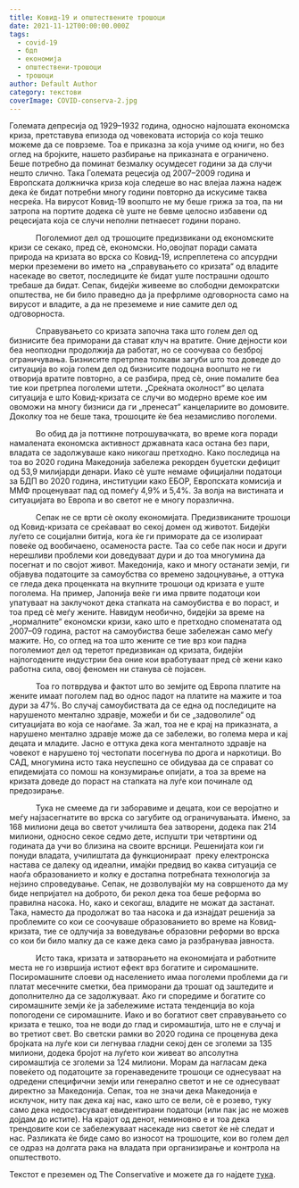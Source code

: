 ```yaml
---
title: Ковид-19 и општествените трошоци
date: 2021-11-12T00:00:00.000Z
tags:
  - covid-19
  - бдп
  - економија
  - општествени-трошоци
  - трошоци
author: Default Author
category: текстови
coverImage: COVID-conserva-2.jpg
---
```


Големата депресија од 1929–1932 година, односно најлошата економска криза, претставува епизода од човековата историја со која тешко можеме да се поврземе. Тоа е приказна за која учиме од книги, но без оглед на бројките, нашето разбирање на приказната е ограничено. Беше потребно да поминат безмалку осумдесет години за да случи нешто слично. Така Големата рецесија од 2007–2009 година и Европската должничка криза која следеше во нас влејаа лажна надеж дека ќе бидат потребни многу години повторно да искусиме таква несреќа. На вирусот Ковид-19 воопшто не му беше грижа за тоа, па ни затропа на портите додека сѐ уште не бевме целосно избавени од рецесијата која се случи неполни петнаесет години порано. 

            Поголемиот дел од трошоците предизвикани од економските кризи се секако, пред сѐ, економски. Но,овојпат поради самата природа на кризата во врска со Ковид-19, испреплетена со апсурдни мерки преземени во името на „справувањето со кризата“ од владите насекаде во светот, последиците ќе бидат уште пострашни одошто требаше да бидат. Сепак, бидејќи живееме во слободни демократски општества, не би било праведно да ја префрлиме одговорноста само на вирусот и владите, а да не преземеме и ние самите дел од одговорноста. 

            Справувањето со кризата започна така што голем дел од бизнисите беа приморани да стават клуч на вратите. Оние дејности кои беа неопходни продолжија да работат, но се соочуваа со безброј ограничувања. Бизнисите претрпеа толкави загуби што тоа доведе до ситуација во која голем дел од бизнисите подоцна воопшто не ги отворија вратите повторно, а се разбира, пред сѐ, оние помалите беа тие кои претрпеа поголеми штети. „Среќната околност“ во целата ситуација е што Ковид-кризата се случи во модерно време кое им овоможи на многу бизниси да ги „пренесат“ канцелариите во домовите. Доколку тоа не беше така, трошоците ќе беа незамисливо поголеми. 

            Во обид да ја поттикне потрошувачката, во време кога поради намалената економска активност државната каса остана без пари, владата се задолжуваше како никогаш претходно. Како последица на тоа во 2020 година Македонија забележа рекорден буџетски дефицит од 53,9 милијарди денари. Иако сѐ уште немаме официјални податоци за БДП во 2020 година, институции како ЕБОР, Европската комисија и ММФ проценуваат пад од помеѓу 4,9% и 5,4%. За волја на вистината и ситуацијата во Европа и во светот не е многу поразлична. 

            Сепак не се врти сѐ околу економијата. Предизвиканите трошоци од Ковид-кризата се среќаваат во секој домен од животот. Бидејќи луѓето се социјални битија, кога ќе ги приморате да се изолираат повеќе од вообичаено, осаменоста расте. Таа со себе пак носи и други нерешливи проблеми кои доведуваат дури и до тоа многумина да посегнат и по својот живот. Македонија, како и многу останати земји, ги објавува податоците за самоубства со времено задоцнување, а оттука се гледа дека проценката на вкупните трошоци од кризата е уште поголема. На пример, Јапонија веќе ги има првите податоци кои упатуваат на заклучокот дека стапката на самоубиства е во пораст, и тоа пред сѐ меѓу жените. Навидум необично, бидејќи за време на „нормалните“ економски кризи, како што е претходно споменатата од 2007–09 година, растот на самоубиства беше забележан само меѓу мажите. Но, со оглед на тоа што жените се тие врз кои падна поголемиот дел од теретот предизвикан од кризата, бидејќи најпогодените индустрии беа оние кои вработуваат пред сѐ жени како работна сила, овој феномен ни станува сѐ појасен. 

            Тоа го потврдува и фактот што во земјите од Европа платите на жените имаат поголем пад во однос падот на платите на мажите и тоа дури за 47%. Во случај самоубиствата да се една од последиците на нарушеното ментално здравје, можеби и би се „задоволиле“ од ситуацијата во која се наоѓаме. За жал, тоа не е крај на приказната, а нарушено ментално здравје може да се забележи, во голема мера и кај децата и младите. Јасно е оттука дека кога менталното здравје на човекот е нарушено тој честопати посегнува по дрога и наркотици. Во САД, многумина исто така неуспешно се обидуваа да се справат со епидемијата со помош на конзумирање опијати, а тоа за време на кризата доведе до пораст на стапката на луѓе кои починале од предозирање.

            Тука не смееме да ги заборавиме и децата, кои се веројатно и меѓу најзасегнатите во врска со загубите од ограничувањата. Имено, за 168 милиони деца во светот училишта беа затворени, додека пак 214 милиони, односно секое седмо дете, испушти три четвртини од годината да учи во близина на своите врсници. Решенијата кои ги понуди владата, училиштата да функционираат  преку електронска настава се далеку од идеални, имајќи предвид во каква ситуација се наоѓа образованието и колку е достапна потребната технологија за нејзино спроведување. Сепак, не дозволувајќи му на совршеното да му биде непријател на доброто, би рекол дека тоа беше реформа во правилна насока. Но, како и секогаш, владите не можат да застанат. Така, наместо да продолжат во таа насока и да изнајдат решенија за проблемите со кои се соочуваше образованието во време на Ковид-кризата, тие се одлучија за воведување образовни реформи во врска со кои би било малку да се каже дека само ја разбрануваа јавноста. 

            Исто така, кризата и затворањето на економијата и работните места не го извршија истиот ефект врз богатите и сиромашните. Посиромашните слоеви од населението имаа поголеми проблеми да ги платат месечните сметки, беа приморани да трошат од заштедите и дополнително да се задолжуваат. Ако ги споредиме и богатите со сиромашните земји ќе ја забележиме истата тенденција во која попогодени се сиромашните. Иако и во богатиот свет справувањето со кризата е тешко, тоа не води до глад и сиромаштија, што не е случај и во третиот свет. Во светски рамки во 2020 година се проценува дека бројката на луѓе кои си легнуваа гладни секој ден се зголеми за 135 милиони, додека бројот на луѓето кои живеат во апсолутна сиромаштија се зголеми за 124 милиони. Морам да нагласам дека повеќето од податоците за горенаведените трошоци се однесуваат на одредени специфични земји или генерално светот и не се однесуваат директно за Македонија. Сепак, тоа не значи дека Македонија е исклучок, ниту пак дека кај нас, како што се вели, сѐ е розево, туку само дека недостасуваат евидентирани податоци (или пак јас не можев дојдам до истите). На крајот од денот, неминовно е и тоа дека трендовите кои се забележуваат насекаде низ светот ќе нѐ следат и нас. Разликата ќе биде само во износот на трошоците, кои во голем дел се одраз на долгата рака на владата при организирање и контрола на општеството.

Текстот е преземен од The Conservative и можете да го најдете [тука](https://theconservative.online/article/Kovid-19-i-opshtestvenite-troshoci).
